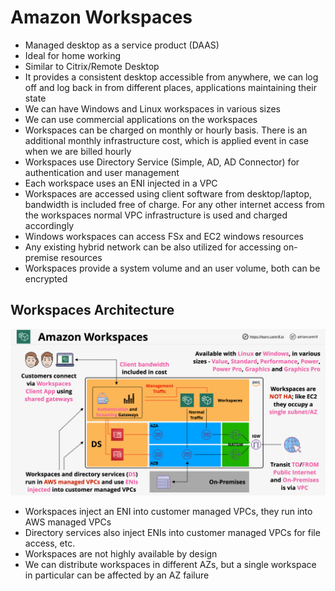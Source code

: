 # Amazon Workspaces

- Managed desktop as a service product (DAAS)
- Ideal for home working
- Similar to Citrix/Remote Desktop
- It provides a consistent desktop accessible from anywhere, we can log off and log back in from different places, applications maintaining their state
- We can have Windows and Linux workspaces in various sizes
- We can use commercial applications on the workspaces
- Workspaces can be charged on monthly or hourly basis. There is an additional monthly infrastructure cost, which is applied event in case when we are billed hourly
- Workspaces use Directory Service (Simple, AD, AD Connector) for authentication and user management
- Each workspace uses an ENI injected in a VPC
- Workspaces are accessed using client software from desktop/laptop, bandwidth is included free of charge. For any other internet access from the workspaces normal VPC infrastructure is used and charged accordingly
- Windows workspaces can access FSx and EC2 windows resources
- Any existing hybrid network can be also utilized for accessing on-premise resources
- Workspaces provide a system volume and an user volume, both can be encrypted

## Workspaces Architecture

![Workspaces Architecture](images/AmazonWorkspaces.png)

- Workspaces inject an ENI into customer managed VPCs, they run into AWS managed VPCs
- Directory services also inject ENIs into customer managed VPCs for file access, etc.
- Workspaces are not highly available by design
- We can distribute workspaces in different AZs, but a single workspace in particular can be affected by an AZ failure
